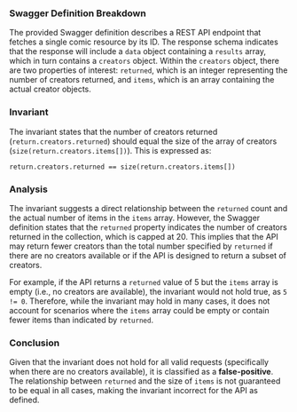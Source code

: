 ### Swagger Definition Breakdown
The provided Swagger definition describes a REST API endpoint that fetches a single comic resource by its ID. The response schema indicates that the response will include a `data` object containing a `results` array, which in turn contains a `creators` object. Within the `creators` object, there are two properties of interest: `returned`, which is an integer representing the number of creators returned, and `items`, which is an array containing the actual creator objects.

### Invariant
The invariant states that the number of creators returned (`return.creators.returned`) should equal the size of the array of creators (`size(return.creators.items[])`). This is expressed as:

`return.creators.returned == size(return.creators.items[])`

### Analysis
The invariant suggests a direct relationship between the `returned` count and the actual number of items in the `items` array. However, the Swagger definition states that the `returned` property indicates the number of creators returned in the collection, which is capped at 20. This implies that the API may return fewer creators than the total number specified by `returned` if there are no creators available or if the API is designed to return a subset of creators.

For example, if the API returns a `returned` value of 5 but the `items` array is empty (i.e., no creators are available), the invariant would not hold true, as `5 != 0`. Therefore, while the invariant may hold in many cases, it does not account for scenarios where the `items` array could be empty or contain fewer items than indicated by `returned`.

### Conclusion
Given that the invariant does not hold for all valid requests (specifically when there are no creators available), it is classified as a **false-positive**. The relationship between `returned` and the size of `items` is not guaranteed to be equal in all cases, making the invariant incorrect for the API as defined.
